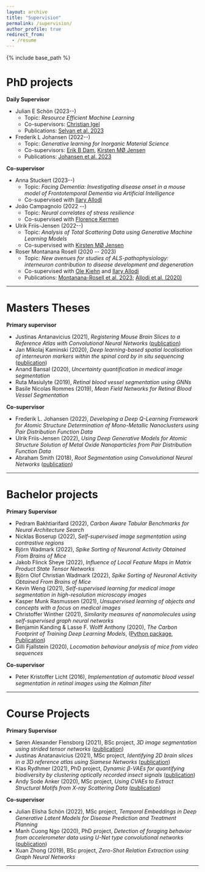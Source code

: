 ```yaml
---
layout: archive
title: "Supervision"
permalink: /supervision/
author_profile: true
redirect_from:
  - /resume
---
```


{% include base_path %}

PhD projects
======
**Daily Supervisor**
* Julian E Schön (2023--)
    * Topic: _Resource Efficient Machine Learning_
    * Co-supervisors: [Christian Igel](https://scholar.google.dk/citations?user=d-jF4zIAAAAJ&hl=en)
    * Publications: [Selvan et al. 2023](https://arxiv.org/abs/2303.10181)
* Frederik L Johansen (2022--)
    * Topic: _Generative learning for Inorganic Material Science_
    * Co-supervisors: [Erik B Dam](https://scholar.google.dk/citations?user=X_SLVUIAAAAJ&hl=en&oi=ao), [Kirsten MØ Jensen](https://scholar.google.dk/citations?user=0LD11kYAAAAJ&hl=da)
    * Publications: [Johansen et al. 2023](https://chemrxiv.org/engage/chemrxiv/article-details/651ec9668bab5d2055b2d009)

**Co-supervisor**
* Anna Stuckert (2023--)
    * Topic: _Facing Dementia: Investigating disease onset in a mouse model of Frontotemporal Dementia via Artificial Intelligence_ 
    * Co-supervised with [Ilary Allodi](https://scholar.google.com/citations?user=qCDS1ccAAAAJ&hl=en)
* João Campagnolo (2022 --)
	* Topic: *Neural correlates of stress resilience*
    * Co-supervised with [Florence Kermen](https://scholar.google.fr/citations?user=OYpkRAwAAAAJ&hl=fr)
* Ulrik Friis-Jensen (2022--)
    * Topic: _Analysis of Total Scattering Data using Generative Machine Learning Models_
    * Co-supervised with [Kirsten MØ Jensen](https://scholar.google.dk/citations?user=0LD11kYAAAAJ&hl=da)
* Roser Montanana Rosell (2020 -- 2023)
	* Topic: *New avenues for studies of ALS-pathophysiology: interneuron contribution to disease development and degeneration*
    * Co-supervised with [Ole Kiehn](https://in.ku.dk/research/kiehn-lab/) and [Ilary Allodi](https://scholar.google.com/citations?user=qCDS1ccAAAAJ&hl=en)
	* Publications: [Montanana-Rosell et al. 2023](https://www.biorxiv.org/content/10.1101/2023.09.17.558103v1.abstract); [Allodi et al. (2020)](https://www.nature.com/articles/s41467-021-23224-7)

---

Masters Theses
======
**Primary supervisor**
* Justinas Antanavicius (2021), *Registering Mouse Brain Slices to a Reference Atlas with Convolutional Neural Networks* ([publication](https://openreview.net/forum?id=rRGzrXChq0F))
* Jan Mikolaj Kaminski (2020), *Deep learning-based spatial localisation of interneuron markers within the spinal cord by in situ sequencing* ([publication](https://openreview.net/forum?id=PLSdnHPx-W6))
* Anand Bansal (2020), *Uncertainty quantification in medical image segmentation*
* Ruta Masiulyte (2019), *Retinal blood vessel segmentation using GNNs*
* Basile Nicolas Rommes (2019), *Mean Field Networks for Retinal Blood Vessel Segmentation* 

**Co-supervisor**
* Frederik L. Johansen (2022), *Developing a Deep Q-Learning Framework for Atomic Structure Determination of Mono-Metallic Nanoclusters using Pair Distribution Function Data*
* Ulrik Friis-Jensen (2022), *Using Deep Generative Models for Atomic Structure Solution of Metal Oxide Nanoparticles from Pair Distribution Function Data*
* Abraham Smith (2018), *Root Segmentation using Convolutional Neural Networks* ([publication](https://raghavian.github.io/publication/2019-01-01-Segmentation-of-roots-in-soil-with-U-Net))

---

Bachelor projects
======
**Primary Supervisor**
* Pedram Bakhtiarifard (2022), *Carbon Aware Tabular Benchmarks for Neural Architecture Search*
* Nicklas Boserup (2022), *Self-supervised image segmentation using contrastive regions*
* Björn Wadmark (2022), *Spike Sorting of Neuronal Activity Obtained From Brains of Mice*
* Jakob Flinck Sheye (2022), *Influence of Local Feature Maps in Matrix Product State Tensor Networks*
* Björn Olof Christian Wadmark (2022), *Spike Sorting of Neuronal Activity Obtained From Brains of Mice*
* Kevin Weng (2021), *Self-supervised learning for medical image segmentation in high-resolution microscopy images*
* Kasper Munk Rasmussen (2021), *Unsupervised learning of objects and concepts with a focus on medical images*
* Christoffer Winther (2021), *Similarity measures of nanomolecules using self-supervised graph neural networks*
* Benjamin Kanding & Lasse F. Wolff Anthony (2020), *The Carbon Footprint of Training Deep Learning Models*, ([Python package](https://pypi.org/project/carbontracker/), [Publication](https://raghavian.github.io/publication/2020-07-carbontracker))
* Gilli Fjallstein (2020), *Locomotion behaviour analysis of mice from video sequences*

**Co-supervisor**
* Peter Kristoffer Licht (2016), *Implementation of automatic blood vessel segmentation in retinal images using the Kalman filter*

---

Course Projects
======
**Primary Supervisor**
* Søren Alexander Flensborg (2021), BSc project, *3D image segmentation using strided tensor networks* ([publication](https://www.melba-journal.org/papers/2022:005.html))
* Justinas Anatanavicius (2021), MSc project, *Identifying 2D brain slices in a 3D reference atlas using Siamese Networks* ([publication](https://openreview.net/forum?id=rRGzrXChq0F))
* Klas Rydhmer (2021), PhD project, *Dynamic β-VAEs for quantifying biodiversity by clustering optically recorded insect signals* ([publication](https://arxiv.org/abs/2102.05526))
* Andy Sode Anker (2020), MSc project, *Using CVAEs to Extract Structural Motifs from X-ray Scattering Data* ([publication](https://raghavian.github.io/publication/2020-07-characterisingAtomicStrucs))

**Co-supervisor**
* Julian Elisha Schön (2022), MSc project, *Temporal Embeddings in Deep Generative Latent Models for Disease Prediction and Treatment Planning*
* Manh Cuong Ngo (2020), PhD project, *Detection of foraging behavior from accelerometer data using U-Net type convolutional networks* ([publication](https://www.sciencedirect.com/science/article/pii/S1574954121000662))
* Xuan Zhong (2019), BSc project, *Zero-Shot Relation Extraction using Graph Neural Networks*

---


